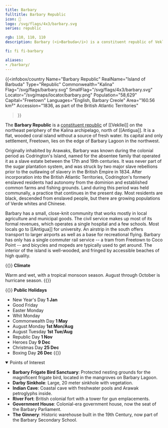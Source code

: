 ```yaml
---
title: Barbary
fulltitle: Barbary Republic
icon: 🪸
logo: /svg/flags/4x3/barbary.svg
series: republic

rgb: 110, 110, 110
description: Barbary (<i>Barbuda</i>) is a constituent republic of Vekllei located in the Lesser Antilles of the Caribbean Sea.

fi: fi fi-barbary

aliases:
- /barbary/
---
```

{{<infobox/country
	 Name="Barbary Republic"
	 RealName="Island of Barbuda"
	 Type="Republic"
	 Commonwealth="Kalina"
	 Flag="/svg/flags/barbary.svg"
	 SmallFlag="/svg/flags/4x3/barbary.svg"
	 Locator="/svg/maps/locator/barbary.png"
	 Population="58,629"
	 Capital="Freetown"
	 Languages="English, Barbary Creole"
	 Area="160.56 km²"
	 Accession="1836, as part of the British Atlantic Territories"
 >}}

The <span class="fi fi-barbary"></span> **Barbary Republic** is a [constituent republic](/republics/) of [[Vekllei]] on the northeast periphery of the Kalina archipelago, north of [[Antigua]]. It is a flat, wooded coral island without a source of fresh water. Its capital and only settlement, Freetown, lies on the edge of Barbary Lagoon in the northwest.

Originally inhabited by Arawaks, Barbary was known during the colonial period as Codrington's Island, named for the absentee family that operated it as a slave estate between the 17th and 19th centuries. It was never part of the sugar plantation system, and was struck by two major slave rebellions prior to the outlawing of slavery in the British Empire in 1834. After incorporation into the British Atlantic Territories, Codrington's formerly enslaved residents had autonomy from the dominion and established common farms and fishing grounds. Land during this period was held communally, a practice that continues in the present day. Most residents are black, descended from enslaved people, but there are growing populations of Verde whites and Chinese.

Barbary has a small, close-knit community that works mostly in local agriculture and municipal goods. The civil service makes up most of its formal revenues, which operates a single hospital and a few schools. Most locals go to [[Antigua]] for university. An airstrip in the south offers transport to larger airports as well as a base for recreational flying. Barbary has only has a single commuter rail service -- a tram from Freetown to Coco Point -- and bicycles and mopeds are typically used to get around. The interior of the island is well-wooded, and fringed by accessible beaches of high quality.

{{<note table>}}
**Climate**

Warm and wet, with a tropical monsoon season. August through October is hurricane season.
{{</note>}}

{{<note table>}}
**Public Holidays**

* New Year's Day **1 Jan**
* Good Friday
* Easter Monday
* Whit Monday
* Commonwealth Day **1 May**
* August Monday **1st Mon/Aug**
* August Tuesday **1st Tue/Aug**
* Republic Day **1 Nov**
* Heroes Day **9 Dec**
* Christmas Day **25 Dec**
* Boxing Day **26 Dec**
{{</note>}}

<details open>
<summary>Points of Interest</summary>

* **Barbary Frigate Bird Sanctuary**: Protected nesting grounds for the magnificent frigate bird, located in the mangroves on Barbary Lagoon.
* **Darby Sinkhole**: Large, 20 meter sinkhole with vegetation.
* **Indian Cave**: Coastal cave with freshwater pools and Arawak petroglyphs inside.
* **River Fort**: British colonial fort with a tower for gun emplacements.
* **Government House**: Colonial-era government house, now the seat of the Barbary Parliament.
* **The Ginnery**: Historic warehouse built in the 19th Century, now part of the Barbary Secondary School.
</details>

